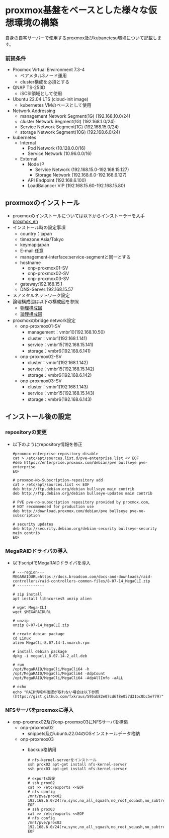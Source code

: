 # proxmox基盤をベースとした様々な仮想環境の構築<br>
自身の自宅サーバーで使用するproxmox及びkubanetesu環境について記載します。

### 前提条件<br>
* Proxmox Virtual Environment 7.3-4
  * ベアメタル3ノード運用
  * cluster構成を必須とする
* QNAP TS-253D
  * iSCSI領域として使用
* Ubuntu 22.04 LTS (cloud-init image)
  * kubernetes VMのベースとして使用
* Network Addressing
  * management Network Segment(1G) (192.168.10.0/24)
  * cluster Network Segment(1G) (192.168.1.0/24)
  * Service Network Segment(1G) (192.168.15.0/24)
  * storage Network Segment(10G) (192.168.6.0/24)
* kubernetes
  * Internal
    * Pod Network (10.128.0.0/16)
    * Service Network (10.96.0.0/16)
  * External
    * Node IP
      * Service Network (192.168.15.0-192.168.15.127)
      * Storage Network (192.168.6.0-192.168.6.127)
    * API Endpoint (192.168.6.100)
    * LoadBalancer VIP (192.168.15.60-192.168.15.80)
## proxmoxのインストール<br>
* proxmoxのインストールについては以下からインストーラーを入手[proxmox_en](https://www.proxmox.com/en/)
* インストール時の設定事項
  * country：japan
  * timezone:Asia/Tokyo
  * keymap:japan
  * E-mail:任意
  * management-interface:service-segmentと同一とする
  * hostname
    * onp-proxmox01-SV
    * onp-proxmox02-SV
    * onp-proxmox03-SV
  * gateway:192.168.15.1
  * DNS-Server:192.168.15.57
* メアメタルネットワーク設定
 * 論理構成図は以下の構成図を参照
   * [物理構成図]()
   * [論理構成図](https://github.com/maron-gt123/k8s-setup-for-proxmox/blob/main/%E8%AB%96%E7%90%86%E6%A7%8B%E6%88%90%E5%9B%B3.pdf)
 * proxmoxのbridge network設定
   * onp-proxmox01-SV
     * management：vmbr10(192.168.10.50)
     * cluster：vmbr1(192.168.1.141)
     * service：vmbr15(192.168.15.141)
     * storage：vmbr6(192.168.6.141)
   * onp-proxmox02-SV
     * cluster：vmbr1(192.168.1.142)
     * service：vmbr15(192.168.15.142)
     * storage：vmbr6(192.168.6.142)
   * onp-proxmox03-SV
     * cluster：vmbr1(192.168.1.143)
     * service：vmbr15(192.168.15.143)
     * storage：vmbr6(192.168.6.143)

## インストール後の設定
### repositoryの変更
* 以下のようにrepository情報を修正

      #proxmox-enterprise-repository disable
      cat > /etc/apt/sources.list.d/pve-enterprise.list << EOF
      #deb https://enterprise.proxmox.com/debian/pve bullseye pve-enterprise
      EOF
      
      # proxmox-No-Subscription-repository add
      cat > /etc/apt/sources.list << EOF
      deb http://ftp.debian.org/debian bullseye main contrib
      deb http://ftp.debian.org/debian bullseye-updates main contrib

      # PVE pve-no-subscription repository provided by proxmox.com,
      # NOT recommended for production use
      deb http://download.proxmox.com/debian/pve bullseye pve-no-subscription
      
      # security updates
      deb http://security.debian.org/debian-security bullseye-security main contrib
      EOF

### MegaRAIDドライバの導入
* 以下scriptでMegaRAIDドライバを導入

      # ---region---
      MEGARAIDURL=https://docs.broadcom.com/docs-and-downloads/raid-controllers/raid-controllers-common-files/8-07-14_MegaCLI.zip
      # ------------
      
      # zip install
      apt install libncurses5 unzip alien
      
      # wget Mega-CLI
      wget $MEGARAIDURL
      
      # unzip
      unzip 8-07-14_MegaCLI.zip

      # create debian package
      cd Linux
      alien MegaCli-8.07.14-1.noarch.rpm

      # install debian package
      dpkg -i megacli_8.07.14-2_all.deb
      
      # run
      /opt/MegaRAID/MegaCli/MegaCli64 -h
      /opt/MegaRAID/MegaCli/MegaCli64 -AdpCount
      /opt/MegaRAID/MegaCli/MegaCli64 -AdpAllInfo -aALL
      
      # echo
      echo "RAID情報の確認が取れない場合は以下参照(https://gist.github.com/fxkraus/595ab82e07cd6f8e057d31bc0bc5e779)"

### NFSサーバをproxmoxに導入
* onp-proxmox02及びonp-proxmxo03にNFSサーバを構築
  * onp-proxmox02
    * snippets及びubuntu22.04のOSインストールデータ格納
  * onp-proxmox03
    * backup格納用

          # nfs-kernel-serverをインストール
          ssh prox02 apt-get install nfs-kernel-server
          ssh prox03 apt-get install nfs-kernel-server
          
          # exports設定
          # ssh prox02
          cat >> /etc/exports <<EOF
          # nfs config
          /mnt/pve/prox02 192.168.6.0/24(rw,sync,no_all_squash,no_root_squash,no_subtree_check)
          EOF
          # ssh prox03
          cat >> /etc/exports <<EOF
          # nfs config
          /mnt/pve/prox03 192.168.6.0/24(rw,sync,no_all_squash,no_root_squash,no_subtree_check)
          EOF
